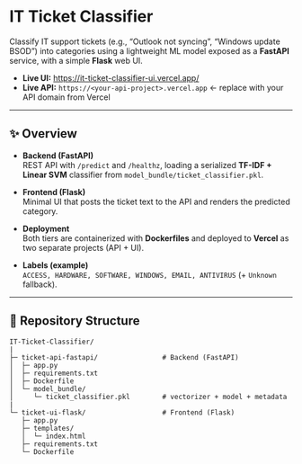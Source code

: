 # IT Ticket Classifier

Classify IT support tickets (e.g., “Outlook not syncing”, “Windows update BSOD”) into categories using a lightweight ML model exposed as a **FastAPI** service, with a simple **Flask** web UI.

- **Live UI:** https://it-ticket-classifier-ui.vercel.app/
- **Live API:** `https://<your-api-project>.vercel.app` ← replace with your API domain from Vercel

---

## ✨ Overview

- **Backend (FastAPI)**  
  REST API with `/predict` and `/healthz`, loading a serialized **TF-IDF + Linear SVM** classifier from `model_bundle/ticket_classifier.pkl`.

- **Frontend (Flask)**  
  Minimal UI that posts the ticket text to the API and renders the predicted category.

- **Deployment**  
  Both tiers are containerized with **Dockerfiles** and deployed to **Vercel** as two separate projects (API + UI).

- **Labels (example)**  
  `ACCESS, HARDWARE, SOFTWARE, WINDOWS, EMAIL, ANTIVIRUS` (+ `Unknown` fallback).

---

## 🧭 Repository Structure

```text
IT-Ticket-Classifier/
|
├─ ticket-api-fastapi/                # Backend (FastAPI)
│  ├─ app.py
│  ├─ requirements.txt
│  ├─ Dockerfile
│  └─ model_bundle/
│     └─ ticket_classifier.pkl        # vectorizer + model + metadata
|
└─ ticket-ui-flask/                   # Frontend (Flask)
   ├─ app.py
   ├─ templates/
   │  └─ index.html
   ├─ requirements.txt
   └─ Dockerfile

```









